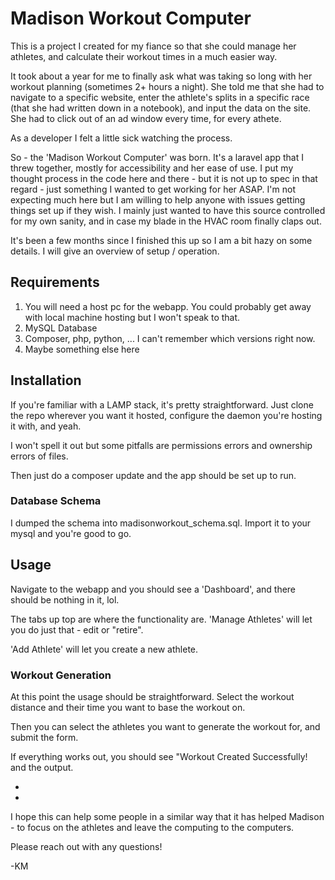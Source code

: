 # Madison Workout Computer

This is a project I created for my fiance so that she could manage her athletes, and calculate their workout times in a much easier way.

It took about a year for me to finally ask what was taking so long with her workout planning (sometimes 2+ hours a night). She told me that she had to navigate to a specific website, enter the athlete's splits in a specific race (that she had written down in a notebook), and input the data on the site. She had to click out of an ad window every time, for every athete.

As a developer I felt a little sick watching the process.

So - the 'Madison Workout Computer' was born. It's a laravel app that I threw together, mostly for accessibility and her ease of use. I put my thought process in the code here and there - but it is not up to spec in that regard - just something I wanted to get working for her ASAP. I'm not expecting much here but I am willing to help anyone with issues getting things set up if they wish. I mainly just wanted to have this source controlled for my own sanity, and in case my blade in the HVAC room finally claps out.

It's been a few months since I finished this up so I am a bit hazy on some details. I will give an overview of setup / operation.

## Requirements

1. You will need a host pc for the webapp. You could probably get away with local machine hosting but I won't speak to that.
2. MySQL Database
3. Composer, php, python, ... I can't remember which versions right now.
4. Maybe something else here

## Installation

If you're familiar with a LAMP stack, it's pretty straightforward. 
Just clone the repo wherever you want it hosted, configure the daemon you're hosting it with, and yeah.

I won't spell it out but some pitfalls are permissions errors and ownership errors of files.

Then just do a composer update and the app should be set up to run.

### Database Schema

I dumped the schema into madisonworkout_schema.sql. Import it to your mysql and you're good to go.


## Usage

Navigate to the webapp and you should see a 'Dashboard', and there should be nothing in it, lol.

The tabs up top are where the functionality are. 'Manage Athletes' will let you do just that - edit or "retire".

'Add Athlete' will let you create a new athlete.

### Workout Generation

At this point the usage should be straightforward. Select the workout distance and their time you want to base the workout on.

Then you can select the athletes you want to generate the workout for, and submit the form.

If everything works out, you should see "Workout Created Successfully! and the output.

-

-

I hope this can help some people in a similar way that it has helped Madison - to focus on the athletes and leave the computing to the computers. 

Please reach out with any questions!

-KM